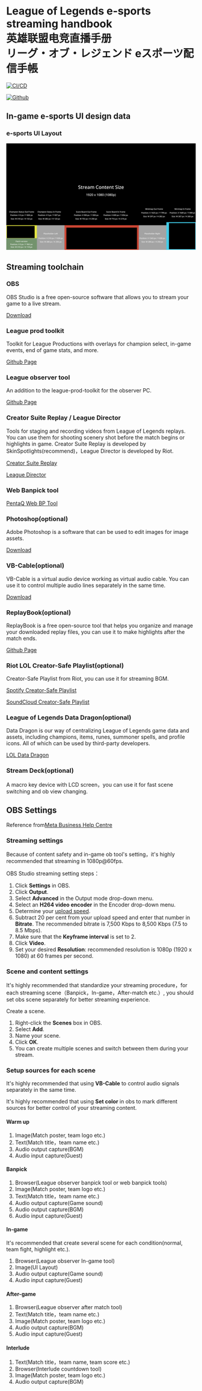 # League of Legends e-sports streaming handbook<br> 英雄联盟电竞直播手册<br> リーグ・オブ・レジェンド eスポーツ配信手帳

[<img src='https://img.shields.io/badge/中文版-点击这里-brightgreen' alt='CI/CD'></img>](/l18n/README_ZH.md)

[<img src='https://img.shields.io/badge/日本語版-こちら-orange' alt='Github'></img>](/l18n/README_JA.md)

## In-game e-sports UI design data

### e-sports UI Layout

![e-sports UI design](/assets/stream_ui.png)

## Streaming toolchain

### OBS

OBS Studio is a free open-source software that allows you to stream your game to a live stream.

[Download](https://obsproject.com/)

### League prod toolkit

Toolkit for League Productions with overlays for champion select, in-game events, end of game stats, and more.

[Github Page](https://github.com/RCVolus/league-prod-toolkit)

### League observer tool

An addition to the league-prod-toolkit for the observer PC.

[Github Page](https://github.com/RCVolus/league-observer-tool)

### Creator Suite Replay / League Director

Tools for staging and recording videos from League of Legends replays. You can use them for shooting scenery shot before the match begins or highlights in game. Creator Suite Replay is developed by SkinSpotlights(recommend)，League Director is developed by Riot.

[Creator Suite Replay](https://github.com/SkinSpotlights/CreatorSuite-ReplayAPI/releases)

[League Director](https://github.com/RiotGames/leaguedirector)

### Web Banpick tool

[PentaQ Web BP Tool](https://data.pentaq.com/bp)

### Photoshop(optional)

Adobe Photoshop is a software that can be used to edit images for image assets.

[Download](https://www.adobe.com/cn/products/photoshop.html)

### VB-Cable(optional)

VB-Cable is a virtual audio device working as virtual audio cable. You can use it to control multiple audio lines separately in the same time.

[Download](https://vb-audio.com/Cable/)

### ReplayBook(optional)

ReplayBook is a free open-source tool that helps you organize and manage your downloaded replay files, you can use it to make highlights after the match ends.

[Github Page](https://github.com/fraxiinus/ReplayBook)

### Riot LOL Creator-Safe Playlist(optional)

Creator-Safe Playlist from Riot, you can use it for streaming BGM.

[Spotify Creator-Safe Playlist](https://open.spotify.com/playlist/5hDYD44imzFZEqTfAoco1N?si=Ik6B1FizS4ewpPlwAxawtQ)

[SoundCloud Creator-Safe Playlist](https://soundcloud.com/leagueoflegends/sets/riot-games-creator-safe)

### League of Legends Data Dragon(optional)

Data Dragon is our way of centralizing League of Legends game data and assets, including champions, items, runes, summoner spells, and profile icons. All of which can be used by third-party developers.

[LOL Data Dragon](https://developer.riotgames.com/docs/lol#data-dragon)

### Stream Deck(optional)

A macro key device with LCD screen，you can use it for fast scene switching and ob view changing.


## OBS Settings

Reference from[Meta Business Help Centre](https://en-gb.facebook.com/business/help/1968707740106188?id=648321075955172)

### Streaming settings

Because of content safety and in-game ob tool's setting，it's highly recommended that streaming in 1080p@60fps.

OBS Studio streaming setting steps：

1. Click **Settings** in OBS.
2. Click **Output**.
3. Select **Advanced** in the Output mode drop-down menu.
4. Select an **H264 video encoder** in the Encoder drop-down menu.
5. Determine your [upload speed](http://www.speedtest.net/).
6. Subtract 20 per cent from your upload speed and enter that number in **Bitrate**. The recommended bitrate is 7,500 Kbps to 8,500 Kbps (7.5 to 8.5 Mbps).
7. Make sure that the **Keyframe interval** is set to 2.
8. Click **Video**.
9. Set your desired **Resolution**: recommended resolution is 1080p (1920 x 1080) at 60 frames per second.

### Scene and content settings

It's highly recommended that standardize your streaming procedure，for each streaming scene（Banpick，In-game，After-match etc.）, you should set obs scene separately for better streaming experience.

Create a scene.

1. Right-click the **Scenes** box in OBS.
2. Select **Add**.
3. Name your scene.
4. Click **OK**.
5. You can create multiple scenes and switch between them during your stream.

### Setup sources for each scene

It's highly recommended that using **VB-Cable** to control audio signals separately in the same time.

It's highly recommended that using **Set color** in obs to mark different sources for better control of your streaming content.

#### Warm up

1. Image(Match poster, team logo etc.)
2. Text(Match title，team name etc.)
3. Audio output capture(BGM)
4. Audio input capture(Guest)

#### Banpick

1. Browser(League observer banpick tool or web banpick tools)
2. Image(Match poster, team logo etc.)
3. Text(Match title，team name etc.)
4. Audio output capture(Game sound)
5. Audio output capture(BGM)
6. Audio input capture(Guest)

#### In-game

It's recommended that create several scene for each condition(normal, team fight, highlight etc.).

1. Browser(League observer In-game tool)
2. Image(UI Layout)
3. Audio output capture(Game sound)
4. Audio input capture(Guest)

#### After-game

1. Browser(League observer after match tool)
2. Text(Match title，team name etc.)
3. Image(Match poster, team logo etc.)
4. Audio output capture(BGM)
5. Audio input capture(Guest)

#### Interlude

1. Text(Match title，team name, team score etc.)
2. Browser(Interlude countdown tool)
3. Image(Match poster, team logo etc.)
4. Audio output capture(BGM)




